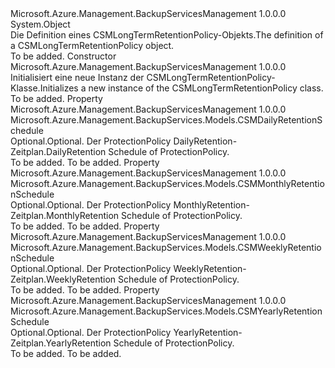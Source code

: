 <Type Name="CSMLongTermRetentionPolicy" FullName="Microsoft.Azure.Management.BackupServices.Models.CSMLongTermRetentionPolicy">
  <TypeSignature Language="C#" Value="public class CSMLongTermRetentionPolicy" />
  <TypeSignature Language="ILAsm" Value=".class public auto ansi beforefieldinit CSMLongTermRetentionPolicy extends System.Object" />
  <TypeSignature Language="DocId" Value="T:Microsoft.Azure.Management.BackupServices.Models.CSMLongTermRetentionPolicy" />
  <TypeSignature Language="VB.NET" Value="Public Class CSMLongTermRetentionPolicy" />
  <TypeSignature Language="F#" Value="type CSMLongTermRetentionPolicy = class" />
  <AssemblyInfo>
    <AssemblyName>Microsoft.Azure.Management.BackupServicesManagement</AssemblyName>
    <AssemblyVersion>1.0.0.0</AssemblyVersion>
  </AssemblyInfo>
  <Base>
    <BaseTypeName>System.Object</BaseTypeName>
  </Base>
  <Interfaces />
  <Docs>
    <summary>
            <span data-ttu-id="3c350-101">Die Definition eines CSMLongTermRetentionPolicy-Objekts.</span><span class="sxs-lookup"><span data-stu-id="3c350-101">The definition of a CSMLongTermRetentionPolicy object.</span></span>
            </summary>
    <remarks>To be added.</remarks>
  </Docs>
  <Members>
    <Member MemberName=".ctor">
      <MemberSignature Language="C#" Value="public CSMLongTermRetentionPolicy ();" />
      <MemberSignature Language="ILAsm" Value=".method public hidebysig specialname rtspecialname instance void .ctor() cil managed" />
      <MemberSignature Language="DocId" Value="M:Microsoft.Azure.Management.BackupServices.Models.CSMLongTermRetentionPolicy.#ctor" />
      <MemberSignature Language="VB.NET" Value="Public Sub New ()" />
      <MemberType>Constructor</MemberType>
      <AssemblyInfo>
        <AssemblyName>Microsoft.Azure.Management.BackupServicesManagement</AssemblyName>
        <AssemblyVersion>1.0.0.0</AssemblyVersion>
      </AssemblyInfo>
      <Parameters />
      <Docs>
        <summary>
            <span data-ttu-id="3c350-102">Initialisiert eine neue Instanz der CSMLongTermRetentionPolicy-Klasse.</span><span class="sxs-lookup"><span data-stu-id="3c350-102">Initializes a new instance of the CSMLongTermRetentionPolicy class.</span></span>
            </summary>
        <remarks>To be added.</remarks>
      </Docs>
    </Member>
    <Member MemberName="DailySchedule">
      <MemberSignature Language="C#" Value="public Microsoft.Azure.Management.BackupServices.Models.CSMDailyRetentionSchedule DailySchedule { get; set; }" />
      <MemberSignature Language="ILAsm" Value=".property instance class Microsoft.Azure.Management.BackupServices.Models.CSMDailyRetentionSchedule DailySchedule" />
      <MemberSignature Language="DocId" Value="P:Microsoft.Azure.Management.BackupServices.Models.CSMLongTermRetentionPolicy.DailySchedule" />
      <MemberSignature Language="VB.NET" Value="Public Property DailySchedule As CSMDailyRetentionSchedule" />
      <MemberSignature Language="F#" Value="member this.DailySchedule : Microsoft.Azure.Management.BackupServices.Models.CSMDailyRetentionSchedule with get, set" Usage="Microsoft.Azure.Management.BackupServices.Models.CSMLongTermRetentionPolicy.DailySchedule" />
      <MemberType>Property</MemberType>
      <AssemblyInfo>
        <AssemblyName>Microsoft.Azure.Management.BackupServicesManagement</AssemblyName>
        <AssemblyVersion>1.0.0.0</AssemblyVersion>
      </AssemblyInfo>
      <ReturnValue>
        <ReturnType>Microsoft.Azure.Management.BackupServices.Models.CSMDailyRetentionSchedule</ReturnType>
      </ReturnValue>
      <Docs>
        <summary>
            <span data-ttu-id="3c350-103">Optional.</span><span class="sxs-lookup"><span data-stu-id="3c350-103">Optional.</span></span> <span data-ttu-id="3c350-104">Der ProtectionPolicy DailyRetention-Zeitplan.</span><span class="sxs-lookup"><span data-stu-id="3c350-104">DailyRetention Schedule of ProtectionPolicy.</span></span>
            </summary>
        <value>To be added.</value>
        <remarks>To be added.</remarks>
      </Docs>
    </Member>
    <Member MemberName="MonthlySchedule">
      <MemberSignature Language="C#" Value="public Microsoft.Azure.Management.BackupServices.Models.CSMMonthlyRetentionSchedule MonthlySchedule { get; set; }" />
      <MemberSignature Language="ILAsm" Value=".property instance class Microsoft.Azure.Management.BackupServices.Models.CSMMonthlyRetentionSchedule MonthlySchedule" />
      <MemberSignature Language="DocId" Value="P:Microsoft.Azure.Management.BackupServices.Models.CSMLongTermRetentionPolicy.MonthlySchedule" />
      <MemberSignature Language="VB.NET" Value="Public Property MonthlySchedule As CSMMonthlyRetentionSchedule" />
      <MemberSignature Language="F#" Value="member this.MonthlySchedule : Microsoft.Azure.Management.BackupServices.Models.CSMMonthlyRetentionSchedule with get, set" Usage="Microsoft.Azure.Management.BackupServices.Models.CSMLongTermRetentionPolicy.MonthlySchedule" />
      <MemberType>Property</MemberType>
      <AssemblyInfo>
        <AssemblyName>Microsoft.Azure.Management.BackupServicesManagement</AssemblyName>
        <AssemblyVersion>1.0.0.0</AssemblyVersion>
      </AssemblyInfo>
      <ReturnValue>
        <ReturnType>Microsoft.Azure.Management.BackupServices.Models.CSMMonthlyRetentionSchedule</ReturnType>
      </ReturnValue>
      <Docs>
        <summary>
            <span data-ttu-id="3c350-105">Optional.</span><span class="sxs-lookup"><span data-stu-id="3c350-105">Optional.</span></span> <span data-ttu-id="3c350-106">Der ProtectionPolicy MonthlyRetention-Zeitplan.</span><span class="sxs-lookup"><span data-stu-id="3c350-106">MonthlyRetention Schedule of ProtectionPolicy.</span></span>
            </summary>
        <value>To be added.</value>
        <remarks>To be added.</remarks>
      </Docs>
    </Member>
    <Member MemberName="WeeklySchedule">
      <MemberSignature Language="C#" Value="public Microsoft.Azure.Management.BackupServices.Models.CSMWeeklyRetentionSchedule WeeklySchedule { get; set; }" />
      <MemberSignature Language="ILAsm" Value=".property instance class Microsoft.Azure.Management.BackupServices.Models.CSMWeeklyRetentionSchedule WeeklySchedule" />
      <MemberSignature Language="DocId" Value="P:Microsoft.Azure.Management.BackupServices.Models.CSMLongTermRetentionPolicy.WeeklySchedule" />
      <MemberSignature Language="VB.NET" Value="Public Property WeeklySchedule As CSMWeeklyRetentionSchedule" />
      <MemberSignature Language="F#" Value="member this.WeeklySchedule : Microsoft.Azure.Management.BackupServices.Models.CSMWeeklyRetentionSchedule with get, set" Usage="Microsoft.Azure.Management.BackupServices.Models.CSMLongTermRetentionPolicy.WeeklySchedule" />
      <MemberType>Property</MemberType>
      <AssemblyInfo>
        <AssemblyName>Microsoft.Azure.Management.BackupServicesManagement</AssemblyName>
        <AssemblyVersion>1.0.0.0</AssemblyVersion>
      </AssemblyInfo>
      <ReturnValue>
        <ReturnType>Microsoft.Azure.Management.BackupServices.Models.CSMWeeklyRetentionSchedule</ReturnType>
      </ReturnValue>
      <Docs>
        <summary>
            <span data-ttu-id="3c350-107">Optional.</span><span class="sxs-lookup"><span data-stu-id="3c350-107">Optional.</span></span> <span data-ttu-id="3c350-108">Der ProtectionPolicy WeeklyRetention-Zeitplan.</span><span class="sxs-lookup"><span data-stu-id="3c350-108">WeeklyRetention Schedule of ProtectionPolicy.</span></span>
            </summary>
        <value>To be added.</value>
        <remarks>To be added.</remarks>
      </Docs>
    </Member>
    <Member MemberName="YearlySchedule">
      <MemberSignature Language="C#" Value="public Microsoft.Azure.Management.BackupServices.Models.CSMYearlyRetentionSchedule YearlySchedule { get; set; }" />
      <MemberSignature Language="ILAsm" Value=".property instance class Microsoft.Azure.Management.BackupServices.Models.CSMYearlyRetentionSchedule YearlySchedule" />
      <MemberSignature Language="DocId" Value="P:Microsoft.Azure.Management.BackupServices.Models.CSMLongTermRetentionPolicy.YearlySchedule" />
      <MemberSignature Language="VB.NET" Value="Public Property YearlySchedule As CSMYearlyRetentionSchedule" />
      <MemberSignature Language="F#" Value="member this.YearlySchedule : Microsoft.Azure.Management.BackupServices.Models.CSMYearlyRetentionSchedule with get, set" Usage="Microsoft.Azure.Management.BackupServices.Models.CSMLongTermRetentionPolicy.YearlySchedule" />
      <MemberType>Property</MemberType>
      <AssemblyInfo>
        <AssemblyName>Microsoft.Azure.Management.BackupServicesManagement</AssemblyName>
        <AssemblyVersion>1.0.0.0</AssemblyVersion>
      </AssemblyInfo>
      <ReturnValue>
        <ReturnType>Microsoft.Azure.Management.BackupServices.Models.CSMYearlyRetentionSchedule</ReturnType>
      </ReturnValue>
      <Docs>
        <summary>
            <span data-ttu-id="3c350-109">Optional.</span><span class="sxs-lookup"><span data-stu-id="3c350-109">Optional.</span></span> <span data-ttu-id="3c350-110">Der ProtectionPolicy YearlyRetention-Zeitplan.</span><span class="sxs-lookup"><span data-stu-id="3c350-110">YearlyRetention Schedule of ProtectionPolicy.</span></span>
            </summary>
        <value>To be added.</value>
        <remarks>To be added.</remarks>
      </Docs>
    </Member>
  </Members>
</Type>